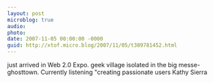 ```yaml
---
layout: post
microblog: true
audio: 
photo: 
date: 2007-11-05 00:00:00 -0000
guid: http://xtof.micro.blog/2007/11/05/t389781452.html
---
```

just arrived in Web 2.0 Expo. geek village isolated in the big messe-ghosttown. Currently  listening "creating passionate users Kathy Sierra
